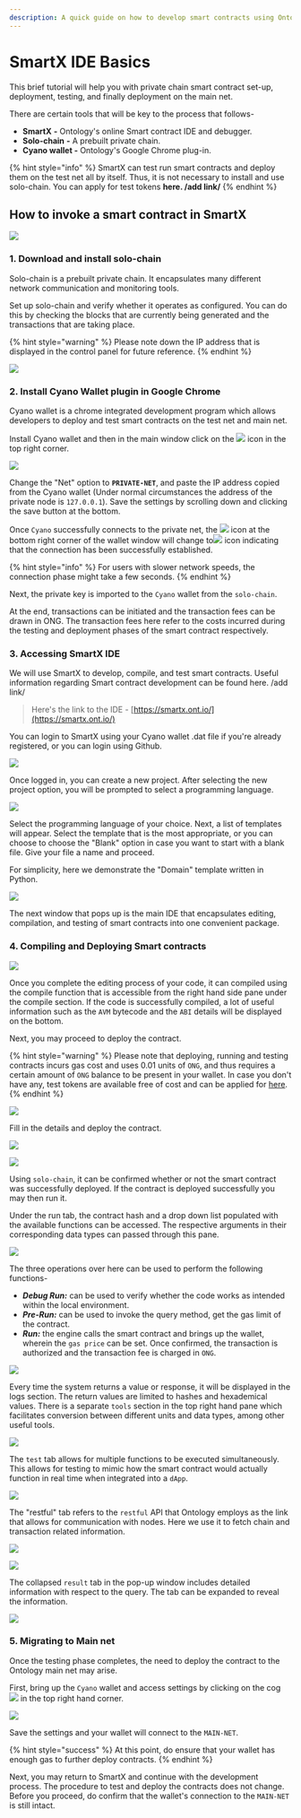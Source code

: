 ```yaml
---
description: A quick guide on how to develop smart contracts using Ontology's SmartX IDE.
---
```


# SmartX IDE Basics

This brief tutorial will help you with private chain smart contract set-up, deployment, testing, and finally deployment on the main net.

There are certain tools that will be key to the process that follows-

* **SmartX** **-** Ontology's online Smart contract IDE and debugger.
* **Solo-chain** **-** A prebuilt private chain.
* **Cyano wallet -** Ontology's Google Chrome plug-in.

{% hint style="info" %}
SmartX can test run smart contracts and deploy them on the test net all by itself. Thus, it is not necessary to install and use solo-chain. You can apply for test tokens **here. /add link/**
{% endhint %}

## How to invoke a smart contract in SmartX

![](../../.gitbook/assets/smart-contract.svg)

### 1. Download and install solo-chain

Solo-chain is a prebuilt private chain. It encapsulates many different network communication and monitoring tools.

Set up solo-chain and verify whether it operates as configured. You can do this by checking the blocks that are currently being generated and the transactions that are taking place.

{% hint style="warning" %}
Please note down the IP address that is displayed in the control panel for future reference.
{% endhint %}

![](../../.gitbook/assets/solo-chain_interface.jpg)

### 2. Install Cyano Wallet plugin in Google Chrome

Cyano wallet is a chrome integrated development program which allows developers to deploy and test smart contracts on the test net and main net.

Install Cyano wallet and then in the main window click on the ![](../../.gitbook/assets/cyano_settings_cog.jpg) icon in the top right corner.

![](../../.gitbook/assets/sc_cyano_connected.jpg)

Change the "Net" option to **`PRIVATE-NET`**, and paste the IP address copied from the Cyano wallet \(Under normal circumstances the address of the private node is `127.0.0.1`\). Save the settings by scrolling down and clicking the save button at the bottom.

Once `Cyano` successfully connects to the private net, the ![](../../.gitbook/assets/sc_disconnected.jpg) icon at the bottom right corner of the wallet window will change to![](../../.gitbook/assets/cyanosettingspage-fu-ben.jpg) icon indicating that the connection has been successfully established.

{% hint style="info" %}
For users with slower network speeds, the connection phase might take a few seconds.
{% endhint %}

Next, the private key is imported to the `Cyano` wallet from the `solo-chain`.

At the end, transactions can be initiated and the transaction fees can be drawn in ONG. The transaction fees here refer to the costs incurred during the testing and deployment phases of the smart contract respectively.

### 3. Accessing SmartX IDE

We will use SmartX to develop, compile, and test smart contracts. Useful information regarding Smart contract development can be found here. /add link/

> Here's the link to the IDE - [https://smartx.ont.io/](https://smartx.ont.io/)

You can login to SmartX using your Cyano wallet .dat file if you're already registered, or you can login  using Github.

![](../../.gitbook/assets/sc_newproject.jpg)

Once logged in, you can create a new project. After selecting the new project option, you will be prompted to select a programming language.

![](../../.gitbook/assets/sc_planguage.jpg)

Select the programming language of your choice. Next, a list of templates will appear. Select the template that is the most appropriate, or you can choose to choose the "Blank" option in case you want to start with a blank file. Give your file a name and proceed.

For simplicity, here we demonstrate the "Domain" template written in Python.

![](../../.gitbook/assets/sc_compilermain.jpg)

The next window that pops up is the main IDE that encapsulates editing, compilation, and testing of smart contracts into one convenient package.

### 4. Compiling and Deploying Smart contracts

![](../../.gitbook/assets/sc_compile.jpg)

Once you complete the editing process of your code, it can compiled using the compile function that is accessible from the right hand side pane under the compile section. If the code is successfully compiled, a lot of useful information such as the `AVM` bytecode and the `ABI` details will be displayed on the bottom.

Next, you may proceed to deploy the contract. 

{% hint style="warning" %}
Please note that deploying, running and testing contracts incurs gas cost and uses 0.01 units of `ONG`, and thus requires a certain amount of `ONG` balance to be present in your wallet. In case you don't have any, test tokens are available free of cost and can be applied for [here](https://developer.ont.io/applyOng).
{% endhint %}

![](../../.gitbook/assets/sc_deploysc.jpg)

Fill in the details and deploy the contract.

![](../../.gitbook/assets/sc_walletcall.jpg)

![](../../.gitbook/assets/sc_solochain_deployed.jpg)

Using `solo-chain`, it can be confirmed whether or not the smart contract was successfully deployed. If the contract is deployed successfully you may then run it.

Under the run tab, the contract hash and a drop down list populated with the available functions can be accessed. The respective arguments in their corresponding data types can passed through this pane.

![](../../.gitbook/assets/sc_run_register.jpg)

The three operations over here can be used to perform the following functions-

* _**Debug Run:**_  can be used to verify whether the code works as intended within the local environment. 
* _**Pre-Run:**_  can be used to invoke the query method, get the gas limit of the contract.
* _**Run:**_  the engine calls the smart contract and brings up the wallet, wherein the `gas price` can be set. Once confirmed,  the transaction is authorized and the transaction fee is charged in `ONG`.

![](../../.gitbook/assets/sc_logpane.jpg)

Every time the system returns a value or response, it will be displayed in the logs section. The return values are limited to hashes and hexademical values. There is a separate `tools` section in the top right hand pane which facilitates conversion between different units and data types, among other useful tools.

![](../../.gitbook/assets/sc_tools.jpg)

The `test` tab allows for multiple functions to be executed simultaneously. This allows for testing to mimic how the smart contract would actually function in real time when integrated into a `dApp`. 

![](../../.gitbook/assets/sc_test.jpg)

The "restful" tab refers to the `restful` API that Ontology employs as the link that allows for communication with nodes. Here we use it to fetch chain and transaction related information.

![](../../.gitbook/assets/sc_restful_query.jpg)

![](../../.gitbook/assets/sc_restful.jpg)

The collapsed `result` tab in the pop-up window includes detailed information with respect to the query. The tab can be expanded to reveal the information.

![](../../.gitbook/assets/sc_restful_info.jpg)

### 5. Migrating to Main net

Once the testing phase completes, the need to deploy the contract to the Ontology main net may arise.

First, bring up the `Cyano` wallet and access settings by clicking on the cog ![](../../.gitbook/assets/cyano_settings_cog.jpg) in the top right hand corner.

![](../../.gitbook/assets/sc_cyano_mainnet.jpg)

Save the settings and your wallet will connect to the `MAIN-NET`.

{% hint style="success" %}
At this point, do ensure that your wallet has enough gas to further deploy contracts. 
{% endhint %}

Next, you may return to SmartX and continue with the development process. The procedure to test and deploy the contracts does not change. Before you proceed, do confirm that the wallet's connection to the `MAIN-NET` is still intact.

